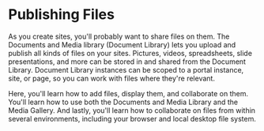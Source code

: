 # Publishing Files [](id=publishing-files)

As you create sites, you'll probably want to share files on them. The Documents
and Media library (Document Library) lets you upload and publish all kinds of
files on your sites. Pictures, videos, spreadsheets, slide presentations, and
more can be stored in and shared from the Document Library. Document Library
instances can be scoped to a portal instance, site, or page, so you can work
with files where they're relevant. 

Here, you'll learn how to add files, display them, and collaborate on them. 
You'll learn how to use both the Documents and Media Library and the Media 
Gallery. And lastly, you'll learn how to collaborate on files from within 
several environments, including your browser and local desktop file system. 
